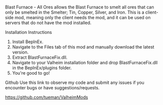 Blast Furnace - All Ores allows the Blast Furnace to smelt all ores that can only be smelted in the Smelter; Tin, Copper, Silver, and Iron. This is a client-side mod, meaning only the client needs the mod, and it can be used on servers that do not have the mod installed.

Installation Instructions
1. Install BepInEx.
2. Navigate to the Files tab of this mod and manually download the latest version.
3. Extract BlastFurnaceFix.dll.
4. Navigate to your Valheim installation folder and drop BlastFurnaceFix.dll in the BepInEx/plugins folder.
5. You're good to go!

Github
Use this link to observe my code and submit any issues if you encounter bugs or have suggestions/requests.

https://github.com/tueman/ValheimMods